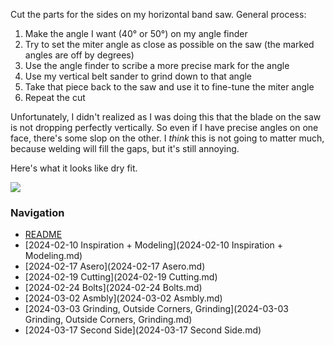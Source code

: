 Cut the parts for the sides on my horizontal band saw. General process:

1. Make the angle I want (40° or 50°) on my angle finder
2. Try to set the miter angle as close as possible on the saw (the marked angles are off by degrees)
3. Use the angle finder to scribe a more precise mark for the angle
4. Use my vertical belt sander to grind down to that angle
5. Take that piece back to the saw and use it to fine-tune the miter angle
6. Repeat the cut

Unfortunately, I didn't realized as I was doing this that the blade on the saw is not dropping perfectly vertically. So even if I have precise angles on one face, there's some slop on the other. I _think_ this is not going to matter much, because welding will fill the gaps, but it's still annoying.

Here's what it looks like dry fit.

![](https://live.staticflickr.com/65535/53568914915_8e392ef969_4k.jpg)


### Navigation
* [README](README.md)
* [2024-02-10 Inspiration + Modeling](2024-02-10 Inspiration + Modeling.md)
* [2024-02-17 Asero](2024-02-17 Asero.md)
* [2024-02-19 Cutting](2024-02-19 Cutting.md)
* [2024-02-24 Bolts](2024-02-24 Bolts.md)
* [2024-03-02 Asmbly](2024-03-02 Asmbly.md)
* [2024-03-03 Grinding, Outside Corners, Grinding](2024-03-03 Grinding, Outside Corners, Grinding.md)
* [2024-03-17 Second Side](2024-03-17 Second Side.md)

